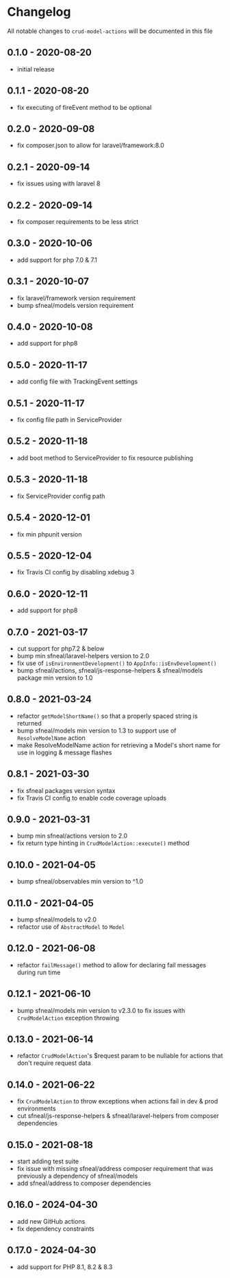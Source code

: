 # Changelog

All notable changes to `crud-model-actions` will be documented in this file

## 0.1.0 - 2020-08-20
- initial release


## 0.1.1 - 2020-08-20
- fix executing of fireEvent method to be optional


## 0.2.0 - 2020-09-08
- fix composer.json to allow for laravel/framework:8.0


## 0.2.1 - 2020-09-14
- fix issues using with laravel 8


## 0.2.2 - 2020-09-14
- fix composer requirements to be less strict


## 0.3.0 - 2020-10-06
- add support for php 7.0 & 7.1


## 0.3.1 - 2020-10-07
- fix laravel/framework version requirement
- bump sfneal/models version requirement


## 0.4.0 - 2020-10-08
- add support for php8


## 0.5.0 - 2020-11-17
- add config file with TrackingEvent settings


## 0.5.1 - 2020-11-17
- fix config file path in ServiceProvider


## 0.5.2 - 2020-11-18
- add boot method to ServiceProvider to fix resource publishing


## 0.5.3 - 2020-11-18
- fix ServiceProvider config path


## 0.5.4 - 2020-12-01
- fix min phpunit version


## 0.5.5 - 2020-12-04
- fix Travis CI config by disabling xdebug 3


## 0.6.0 - 2020-12-11
- add support for php8


## 0.7.0 - 2021-03-17
- cut support for php7.2 & below
- bump min sfneal/laravel-helpers version to 2.0
- fix use of `isEnvironmentDevelopment()` to `AppInfo::isEnvDevelopment()`
- bump sfneal/actions, sfneal/js-response-helpers & sfneal/models package min version to 1.0


## 0.8.0 - 2021-03-24
- refactor `getModelShortName()` so that a properly spaced string is returned
- bump sfneal/models min version to 1.3 to support use of `ResolveModelName` action
- make ResolveModelName action for retrieving a Model's short name for use in logging & message flashes


## 0.8.1 - 2021-03-30
- fix sfneal packages version syntax
- fix Travis CI config to enable code coverage uploads


## 0.9.0 - 2021-03-31
- bump min sfneal/actions version to 2.0
- fix return type hinting in `CrudModelAction::execute()` method


## 0.10.0 - 2021-04-05
- bump sfneal/observables min version to ^1.0


## 0.11.0 - 2021-04-05
- bump sfneal/models to v2.0
- refactor use of `AbstractModel` to `Model`


## 0.12.0 - 2021-06-08
- refactor `failMessage()` method to allow for declaring fail messages during run time


## 0.12.1 - 2021-06-10
- bump sfneal/models min version to v2.3.0 to fix issues with `CrudModelAction` exception throwing


## 0.13.0 - 2021-06-14
- refactor `CrudModelAction`'s $request param to be nullable for actions that don't require request data


## 0.14.0 - 2021-06-22
- fix `CrudModelAction` to throw exceptions when actions fail in dev & prod environments
- cut sfneal/js-response-helpers & sfneal/laravel-helpers from composer dependencies

 
## 0.15.0 - 2021-08-18
- start adding test suite
- fix issue with missing sfneal/address composer requirement that was previously a dependency of sfneal/models
- add sfneal/address to composer dependencies


## 0.16.0 - 2024-04-30
- add new GitHub actions
- fix dependency constraints


## 0.17.0 - 2024-04-30
- add support for PHP 8.1, 8.2 & 8.3
